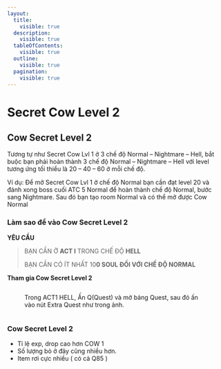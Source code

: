 ```yaml
---
layout:
  title:
    visible: true
  description:
    visible: true
  tableOfContents:
    visible: true
  outline:
    visible: true
  pagination:
    visible: true
---
```


# Secret Cow Level 2

## Cow Secret Level 2

Tương tự như Secret Cow Lvl 1 ở 3 chế độ Normal – Nightmare – Hell, bắt buộc bạn phải hoàn thành 3 chế độ Normal – Nightmare – Hell với level tương ứng tối thiểu là 20 – 40 – 60 ở mỗi chế độ.

Ví dụ: Để mở Secret Cow Lvl 1 ở chế độ Normal bạn cần đạt level 20 và đánh xong boss cuối ATC 5 Normal để hoàn thành chế độ Normal, bước sang Nightmare. Sau đó bạn tạo room Normal và có thể mở được Cow Normal

### **Làm sao để vào Cow Secret Level 2** <a href="#lam-sao-de-vao-cow-secret-level-2" id="lam-sao-de-vao-cow-secret-level-2"></a>

**YÊU CẦU**

> BẠN CẦN Ở **ACT I** TRONG CHẾ ĐỘ **HELL**
>
> BẠN CẦN CÓ ÍT NHẤT 10**0 SOUL ĐỐI VỚI CHẾ ĐỘ NORMAL**

**Tham gia Cow Secret Level 2**

<figure><img src="https://i0.wp.com/diablo2-vn.com/tm/app/uploads/2024/02/extra.webp?resize=756%2C567&#x26;ssl=1" alt=""><figcaption><p>Trong ACT1 HELL, Ấn Q(Quest) và mở bảng Quest, sau đó ấn vào nút Extra Quest như trong ảnh.</p></figcaption></figure>

<figure><img src="https://i0.wp.com/diablo2-vn.com/tm/app/uploads/2024/02/image2.png?resize=1002%2C703&#x26;ssl=1" alt=""><figcaption></figcaption></figure>

### **Cow Secret Level 2** <a href="#cow-secret-level-2" id="cow-secret-level-2"></a>

* Tỉ lệ exp, drop cao hơn COW 1
* Số lượng bò ở đây cũng nhiều hơn.
* Item rơi cực nhiều ( có cả Q85 )

